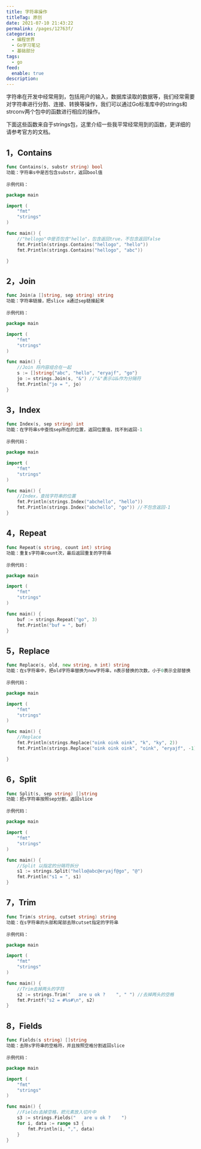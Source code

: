 ```yaml
---
title: 字符串操作
titleTag: 原创
date: 2021-07-10 21:43:22
permalink: /pages/12763f/
categories: 
  - 编程世界
  - Go学习笔记
  - 基础部分
tags: 
  - go
feed: 
  enable: true
description: 
---
```


字符串在开发中经常用到，包括用户的输入，数据库读取的数据等，我们经常需要对字符串进行分割、连接、转换等操作，我们可以通过Go标准库中的strings和strconv两个包中的函数进行相应的操作。

下面这些函数来自于strings包，这里介绍一些我平常经常用到的函数，更详细的请参考官方的文档。

## 1，Contains

```go
func Contains(s, substr string) bool
功能：字符串s中是否包含substr，返回bool值
```

`示例代码：`

```go
package main

import (
	"fmt"
	"strings"
)

func main() {
	//"hellogo"中是否包含"hello"，包含返回true，不包含返回false
	fmt.Println(strings.Contains("hellogo", "hello"))
	fmt.Println(strings.Contains("hellogo", "abc"))

}
```

## 2，Join

```go
func Join(a []string, sep string) string
功能：字符串链接，把slice a通过sep链接起来
```

`示例代码：`

```go
package main

import (
	"fmt"
	"strings"
)

func main() {
	//Join 将内容组合在一起
	s := []string{"abc", "hello", "eryajf", "go"}
	jo := strings.Join(s, "&") //"&"表示以&作为分隔符
	fmt.Println("jo = ", jo)
}
```


## 3，Index

```go
func Index(s, sep string) int
功能：在字符串s中查找sep所在的位置，返回位置值，找不到返回-1
```

`示例代码：`

```go
package main

import (
	"fmt"
	"strings"
)

func main() {
	//Index，查找字符串的位置
	fmt.Println(strings.Index("abchello", "hello"))
	fmt.Println(strings.Index("abchello", "go")) //不包含返回-1
}
```

## 4，Repeat

```go
func Repeat(s string, count int) string
功能：重复s字符串count次，最后返回重复的字符串
```

`示例代码：`

```go
package main

import (
	"fmt"
	"strings"
)

func main() {
	buf := strings.Repeat("go", 3)
	fmt.Println("buf = ", buf)
}
```

## 5，Replace

```go
func Replace(s, old, new string, n int) string
功能：在s字符串中，把old字符串替换为new字符串，n表示替换的次数，小于0表示全部替换
```

`示例代码：`

```go
package main

import (
	"fmt"
	"strings"
)

func main() {
	//Replace
	fmt.Println(strings.Replace("oink oink oink", "k", "ky", 2))         //表示把k更换成ky，更换两次
	fmt.Println(strings.Replace("oink oink oink", "oink", "eryajf", -1)) //小于0表示全部替换

}
```

## 6，Split

```go
func Split(s, sep string) []string
功能：把s字符串按照sep分割，返回slice
```

`示例代码：`

```go
package main

import (
	"fmt"
	"strings"
)

func main() {
	//Split 以指定的分隔符拆分
	s1 := strings.Split("hello@abc@eryajf@go", "@")
	fmt.Println("s1 = ", s1)
}
```

## 7，Trim

```go
func Trim(s string, cutset string) string
功能：在s字符串的头部和尾部去除cutset指定的字符串
```

`示例代码：`

```go
package main

import (
	"fmt"
	"strings"
)

func main() {
	//Trim去掉两头的字符
	s2 := strings.Trim("   are u ok ?    ", " ") //去掉两头的空格
	fmt.Printf("s2 = #%s#\n", s2)
}
```

## 8，Fields

```go
func Fields(s string) []string
功能：去除s字符串的空格符，并且按照空格分割返回slice
```

`示例代码：`

```go
package main

import (
	"fmt"
	"strings"
)

func main() {
	//Fields去掉空格，把元素放入切片中
	s3 := strings.Fields("   are u ok ?    ")
	for i, data := range s3 {
		fmt.Println(i, ",", data)
	}
}
```
